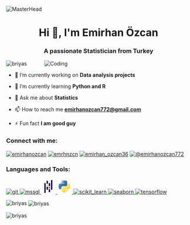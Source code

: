 ![MasterHead](https://nodusanalytics.com/wp-content/uploads/2021/03/bi-dashboard-for-website.gif)
<h1 align="center">Hi 👋, I'm Emirhan Özcan</h1>
<h3 align="center">A passionate Statistician from Turkey</h3>
<img align="right"alt="Coding" width="400"src="https://uploads-ssl.webflow.com/5c19020c997c25514d17d86f/6123eeadd1c080239dd39956_Setup%20Analytics.gif">

<p align="left"> <img src="https://komarev.com/ghpvc/?username=briyas&label=Profile%20views&color=0e75b6&style=flat" alt="briyas" /> </p>

- 🔭 I’m currently working on **Data analysis projects**

- 🌱 I’m currently learning **Python and R**

- 💬 Ask me about **Statistics**

- 📫 How to reach me **emirhanozcan772@gmail.com**

- ⚡ Fun fact **I am good guy**

<h3 align="left">Connect with me:</h3>
<p align="left">
<a href="https://linkedin.com/in/emirhanozcan" target="blank"><img align="center" src="https://raw.githubusercontent.com/rahuldkjain/github-profile-readme-generator/master/src/images/icons/Social/linked-in-alt.svg" alt="emirhanozcan" height="30" width="40" /></a>
<a href="https://kaggle.com/emrhnzcn" target="blank"><img align="center" src="https://raw.githubusercontent.com/rahuldkjain/github-profile-readme-generator/master/src/images/icons/Social/kaggle.svg" alt="emrhnzcn" height="30" width="40" /></a>
<a href="https://instagram.com/emirhan_ozcan36" target="blank"><img align="center" src="https://raw.githubusercontent.com/rahuldkjain/github-profile-readme-generator/master/src/images/icons/Social/instagram.svg" alt="emirhan_ozcan36" height="30" width="40" /></a>
<a href="https://www.hackerrank.com/@emirhanozcan772" target="blank"><img align="center" src="https://raw.githubusercontent.com/rahuldkjain/github-profile-readme-generator/master/src/images/icons/Social/hackerrank.svg" alt="@emirhanozcan772" height="30" width="40" /></a>
</p>

<h3 align="left">Languages and Tools:</h3>
<p align="left"> <a href="https://git-scm.com/" target="_blank" rel="noreferrer"> <img src="https://www.vectorlogo.zone/logos/git-scm/git-scm-icon.svg" alt="git" width="40" height="40"/> </a> <a href="https://www.microsoft.com/en-us/sql-server" target="_blank" rel="noreferrer"> <img src="https://www.svgrepo.com/show/303229/microsoft-sql-server-logo.svg" alt="mssql" width="40" height="40"/> </a> <a href="https://pandas.pydata.org/" target="_blank" rel="noreferrer"> <img src="https://raw.githubusercontent.com/devicons/devicon/2ae2a900d2f041da66e950e4d48052658d850630/icons/pandas/pandas-original.svg" alt="pandas" width="40" height="40"/> </a> <a href="https://www.python.org" target="_blank" rel="noreferrer"> <img src="https://raw.githubusercontent.com/devicons/devicon/master/icons/python/python-original.svg" alt="python" width="40" height="40"/> </a> <a href="https://scikit-learn.org/" target="_blank" rel="noreferrer"> <img src="https://upload.wikimedia.org/wikipedia/commons/0/05/Scikit_learn_logo_small.svg" alt="scikit_learn" width="40" height="40"/> </a> <a href="https://seaborn.pydata.org/" target="_blank" rel="noreferrer"> <img src="https://seaborn.pydata.org/_images/logo-mark-lightbg.svg" alt="seaborn" width="40" height="40"/> </a> <a href="https://www.tensorflow.org" target="_blank" rel="noreferrer"> <img src="https://www.vectorlogo.zone/logos/tensorflow/tensorflow-icon.svg" alt="tensorflow" width="40" height="40"/> </a> </p>

<p><img align="left" src="https://github-readme-stats.vercel.app/api/top-langs?username=briyas&show_icons=true&locale=en&layout=compact" alt="briyas" /></p>

<p>&nbsp;<img align="center" src="https://github-readme-stats.vercel.app/api?username=briyas&show_icons=true&locale=en" alt="briyas" /></p>

<p><img align="center" src="https://github-readme-streak-stats.herokuapp.com/?user=briyas&" alt="briyas" /></p>
